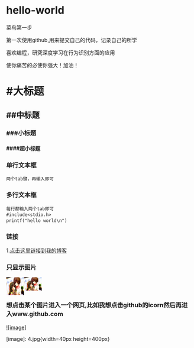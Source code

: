 # hello-world

菜鸟第一步

第一次使用github,用来提交自己的代码，记录自己的所学

喜欢编程，研究深度学习在行为识别方面的应用

使你痛苦的必使你强大！加油！


# #大标题
## ##中标题
### ###小标题
#### ####超小标题

### 单行文本框
    两个tab键，再输入即可
### 多行文本框
    每行都输入两个tab即可
    #include<stdio.h>
    printf("hello world\n")
    
### 链接
1.[点击这里链接到我的博客](https://blog.csdn.net/u014421797)

### 只显示图片
<a href="url"><img src="4.jpg" align="left" height="48" width="48" ></a>
<img src="4.jpg" width="48">

### 想点击某个图片进入一个网页,比如我想点击github的icorn然后再进入www.github.com

[![image]](http://www.github.com/)

[image]: 4.jpg{width=40px height=400px}
